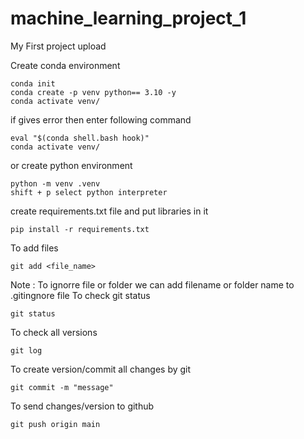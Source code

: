 # machine_learning_project_1
My First project upload 

Create conda environment
```
conda init
conda create -p venv python== 3.10 -y 
conda activate venv/
```
if gives error  then enter following command
```
eval "$(conda shell.bash hook)"
conda activate venv/
```

or create python environment
```
python -m venv .venv
shift + p select python interpreter 
```
create requirements.txt file and put libraries in it
```
pip install -r requirements.txt
```
To add files 
```
git add <file_name>
```

Note : To ignorre file or folder we can add filename or folder name to .gitingnore file
To check git status
```
git status
```
To check all versions
````
git log
````

To create version/commit all changes by git
```
git commit -m "message"
```
To send changes/version to github 
```
git push origin main
```